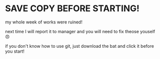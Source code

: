 # SAVE COPY BEFORE STARTING! 

my whole week of works were ruined!

next time I will report it to manager and you will need to fix theose youself 😠

if you don't know how to use git, just download the bat and click it before you start!
